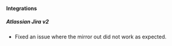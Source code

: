
#### Integrations
##### Atlassian Jira v2
- Fixed an issue where the mirror out did not work as expected.
